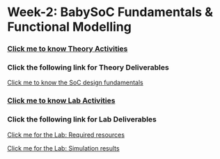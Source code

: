 # Week-2: BabySoC Fundamentals & Functional Modelling

### [Click me to know Theory Activities](week2_BabySoC_Theory.md)
### Click the following link for Theory Deliverables
[Click me to know the SoC design fundamentals](SoC_Fundamentals_BabySoC.md)

### [Click me to know Lab Activities](week2_BabySoC_Lab.md)

### Click the following link for Lab Deliverables  
[Click me for the Lab: Required resources](SoC_Lab_BabySoC.md)  

[Click me for the Lab: Simulation results](SoC_Lab_BabySoC_2.md)

